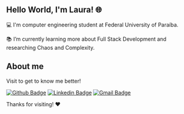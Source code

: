 

 

## Hello World, I'm Laura! 🌐

 

:computer: I'm computer engineering student at Federal University of Paraíba.

:books: I’m currently learning more about Full Stack Development and researching Chaos and Complexity.


## About me

Visit to get to know me better! 

[![Github Badge](https://img.shields.io/badge/-Github-000?style=flat-square&logo=Github&logoColor=white&link=https://github.com/llauracampos)](https://github.com/llauracampos) [![Linkedin Badge](https://img.shields.io/badge/-LinkedIn-blue?style=flat-square&logo=Linkedin&logoColor=white&link=https://www.linkedin.com/in/llauracampos/)](https://www.linkedin.com/in/llauracampos/) [![Gmail Badge](https://img.shields.io/badge/Gmail-D14836?style=for-the-badge&logo=gmail&logoColor=whitelink=https://mailto:llauracampos@gmail.com)](mailto:llauracampos@gmail.com)


Thanks for visiting! ❤

